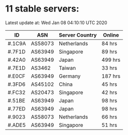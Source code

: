 # 11 stable servers:

Latest update at: Wed Jan 08 04:10:10 UTC 2020

| ID | ASN | Server Country | Online |
| -- | --- | -------------- | ------ |
| #.1C9A | AS58073 | Netherlands | 84 hrs |
| #.7F1D | AS63949 | Singapore | 89 hrs |
| #.42A0 | AS63949 | Japan | 499 hrs |
| #.7E1D | AS3462 | Taiwan | 33 hrs |
| #.E0CF | AS63949 | Germany | 187 hrs |
| #.3FD6 | AS45102 | China | 45 hrs |
| #.FC32 | AS20473 | Singapore | 42 hrs |
| #.51BE | AS63949 | Japan | 98 hrs |
| #.77ED | AS63949 | Japan | 98 hrs |
| #.9023 | AS58073 | Netherlands | 66 hrs |
| #.ADE5 | AS63949 | Singapore | 51 hrs |


